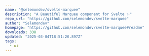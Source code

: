 ```yaml
---
name: "@selemondev/svelte-marquee"
description: "A Beautiful Marquee component for Svelte ✨"
repo_url: "https://github.com/selemondev/svelte-marquee"
author: "Selemondev"
homepage: "https://github.com/selemondev/svelte-marquee#readme"
downloads: 338
updated: "2025-03-04T18:51:20.897Z"
tags: 
  - ui
---
```

